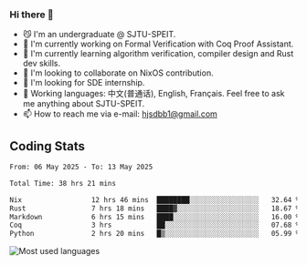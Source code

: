 ### Hi there 👋

<!--
**definfo/definfo** is a ✨ _special_ ✨ repository because its `README.md` (this file) appears on your GitHub profile.

Here are some ideas to get you started:

- 🔭 I’m currently working on ...
- 🌱 I’m currently learning ...
- 👯 I’m looking to collaborate on ...
- 🤔 I’m looking for help with ...
- 💬 Ask me about ...
- 📫 How to reach me: ...
- 😄 Pronouns: ...
- ⚡ Fun fact: ...
-->

- 😼 I'm an undergraduate @ SJTU-SPEIT.
- 🔭 I'm currently working on Formal Verification with Coq Proof Assistant.
- 🌱 I'm currently learning algorithm verification, compiler design and Rust dev skills.
- 👯 I'm looking to collaborate on NixOS contribution.
- 🤔 I'm looking for SDE internship.
- 💬 Working languages: 中文(普通话), English, Français. Feel free to ask me anything about SJTU-SPEIT.
- 📫 How to reach me via e-mail: hjsdbb1@gmail.com

## Coding Stats

<!--START_SECTION:waka-->

```txt
From: 06 May 2025 - To: 13 May 2025

Total Time: 38 hrs 21 mins

Nix                 12 hrs 46 mins  ████████░░░░░░░░░░░░░░░░░   32.64 %
Rust                7 hrs 18 mins   ████▓░░░░░░░░░░░░░░░░░░░░   18.67 %
Markdown            6 hrs 15 mins   ████░░░░░░░░░░░░░░░░░░░░░   16.00 %
Coq                 3 hrs           ██░░░░░░░░░░░░░░░░░░░░░░░   07.68 %
Python              2 hrs 20 mins   █▒░░░░░░░░░░░░░░░░░░░░░░░   05.99 %
```

<!--END_SECTION:waka-->

![Most used languages](https://github-readme-stats.vercel.app/api/top-langs/?username=definfo&layout=donut&theme=dracula&exclude_repo=xv6-labs-2023)

